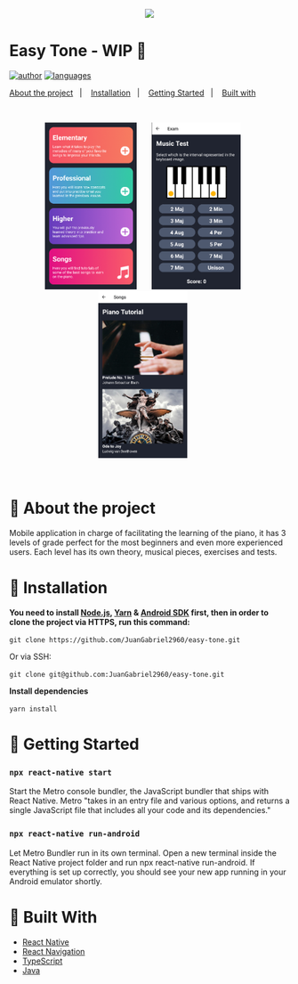 <p align="center">
   <img src="public/logo.png" width="150"/>
</p>

# Easy Tone - WIP 🚧

[![author](https://img.shields.io/badge/author-JuanGabriel2960-F54B65?style=flat-square)](https://github.com/JuanGabriel2960)
[![languages](https://img.shields.io/github/languages/count/JuanGabriel2960/easy-tone?color=%23F54B65&style=flat-square)](#)

<p>
  <a href="#closed_book-about-the-project">About the project</a>&nbsp;&nbsp;&nbsp;|&nbsp;&nbsp;&nbsp;
  <a href="#construction_worker-installation">Installation</a>&nbsp;&nbsp;&nbsp;|&nbsp;&nbsp;&nbsp;
  <a href="#rocket-getting-started">Getting Started</a>&nbsp;&nbsp;&nbsp;|&nbsp;&nbsp;&nbsp;
  <a href="#hammer-built-with">Built with</a>&nbsp;&nbsp;&nbsp;
</p>

<br>
<p align="center">
  <img src="public/preview.png" alt="preview" border="0" height="300">&nbsp;&nbsp;&nbsp;&nbsp;&nbsp;&nbsp;
  <img src="public/preview2.png" alt="preview2" border="0" height="300">&nbsp;&nbsp;&nbsp;&nbsp;&nbsp;&nbsp;
  <img src="public/preview3.png" alt="preview3" border="0" height="300">&nbsp;&nbsp;&nbsp;&nbsp;&nbsp;&nbsp;
</p>
<br>

# :closed_book: About the project

Mobile application in charge of facilitating the learning of the piano, it has 3 levels of grade perfect for the most beginners and even more experienced users. Each level has its own theory, musical pieces, exercises and tests.

# :construction_worker: Installation

**You need to install [Node.js](https://nodejs.org/en/download/), [Yarn](https://yarnpkg.com/) & [Android SDK](https://reactnative.dev/docs/environment-setup) first, then in order to clone the project via HTTPS, run this command:**

```git clone https://github.com/JuanGabriel2960/easy-tone.git```

Or via SSH:

```git clone git@github.com:JuanGabriel2960/easy-tone.git```

**Install dependencies**

```yarn install```

# :rocket: Getting Started

### `npx react-native start`

Start the Metro console bundler, the JavaScript bundler that ships with React Native. Metro "takes in an entry file and various options, and returns a single JavaScript file that includes all your code and its dependencies."

### `npx react-native run-android`

Let Metro Bundler run in its own terminal. Open a new terminal inside the React Native project folder and run npx react-native run-android. If everything is set up correctly, you should see your new app running in your Android emulator shortly.

# :hammer: Built With

- [React Native](https://reactnative.dev/)
- [React Navigation](https://reactnavigation.org/)
- [TypeScript](https://www.typescriptlang.org/)
- [Java](https://www.java.com/en/)